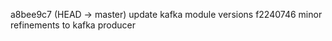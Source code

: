 a8bee9c7 (HEAD -> master) update kafka module versions
f2240746 minor refinements to kafka producer
